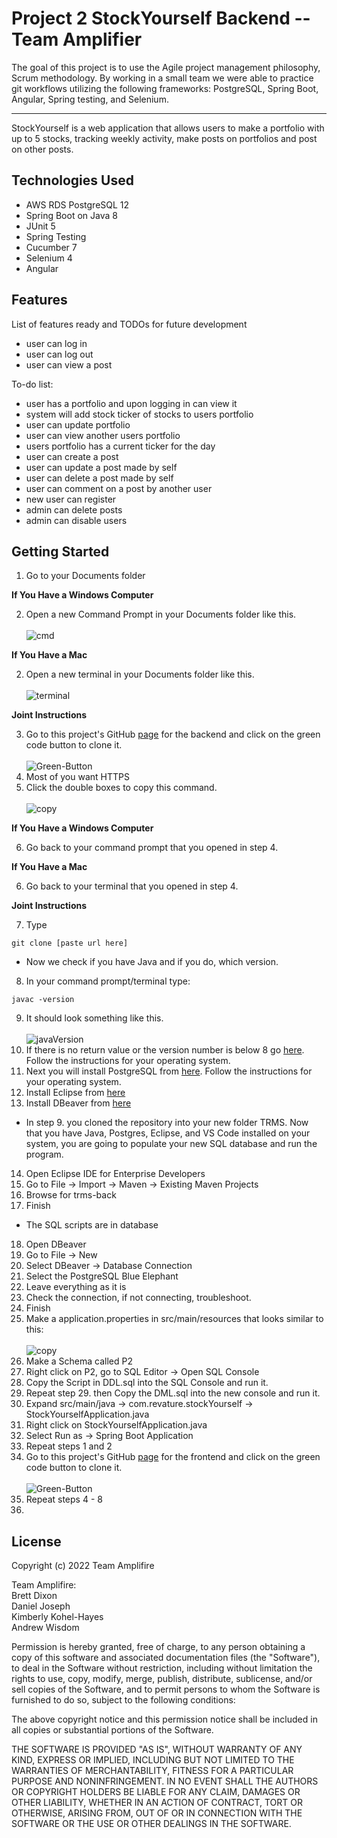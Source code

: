 # Project 2 StockYourself Backend -- Team Amplifier

The goal of this project is to use the Agile project management philosophy, Scrum methodology.  By working in a small team we were able to practice git workflows utilizing the following frameworks: PostgreSQL, Spring Boot, Angular, Spring testing, and Selenium.

--------

StockYourself is a web application that allows users to make a portfolio with up to 5 stocks, tracking weekly activity, make posts on portfolios and post on other posts. 


## Technologies Used

* AWS RDS PostgreSQL 12
* Spring Boot on Java 8
* JUnit 5
* Spring Testing
* Cucumber 7
* Selenium 4
* Angular

## Features

List of features ready and TODOs for future development

* user can log in 
* user can log out
* user can view a post


To-do list:

* user has a portfolio and upon logging in can view it
* system will add stock ticker of stocks to users portfolio
* user can update portfolio
* user can view another users portfolio
* users portfolio has a current ticker for the day
* user can create a post
* user can update a post made by self
* user can delete a post made by self
* user can comment on a post by another user
* new user can register
* admin can delete posts
* admin can disable users


## Getting Started

1. Go to your Documents folder

**If You Have a Windows Computer**

2. Open a new Command Prompt in your Documents folder like this. <br><br> ![cmd](./cmdPic.jpeg)

**If You Have a Mac**

2. Open a new terminal in your Documents folder like this. <br><br> ![terminal](./terminalAtFolder.png)

**Joint Instructions**

3. Go to this project's GitHub [page](https://github.com/211115-jwa/P2-StockYourself-backend-Amplifier) for the backend and click on the green code button to clone it. <br><br> ![Green-Button](./here.png)
4. Most of you want HTTPS
5. Click the double boxes to copy this command. <br><br> ![copy](./Copy.png)

**If You Have a Windows Computer**

6. Go back to your command prompt that you opened in step 4.

**If You Have a Mac**

6. Go back to your terminal that you opened in step 4.

**Joint Instructions**

7. Type
```
git clone [paste url here]
```
- Now we check if you have Java and if you do, which version.
8. In your command prompt/terminal type:
```
javac -version
```
9. It should look something like this. <br><br> ![javaVersion](./javaVer.png)
10. If there is no return value or the version number is below 8 go [here](https://www3.ntu.edu.sg/home/ehchua/programming/howto/JDK_Howto.html). Follow the instructions for your operating system.
11. Next you will install PostgreSQL from [here](https://www.postgresqltutorial.com/install-postgresql/).  Follow the instructions for your operating system.
12. Install Eclipse from [here](https://www.eclipse.org/downloads/packages/installer)
13. Install DBeaver from [here](https://dbeaver.io/download/)
- In step 9. you cloned the repository into your new folder TRMS.  Now that you have Java, Postgres, Eclipse, and VS Code installed on your system, you are going to populate your new SQL database and run the program.
14. Open Eclipse IDE for Enterprise Developers
15. Go to File -> Import -> Maven -> Existing Maven Projects
16. Browse for trms-back
17. Finish
- The SQL scripts are in database
18. Open DBeaver
19. Go to File -> New
20. Select DBeaver -> Database Connection
21. Select the PostgreSQL Blue Elephant
22. Leave everything as it is
23. Check the connection, if not connecting, troubleshoot.
24. Finish
25. Make a application.properties in src/main/resources that looks similar to this: <br><br> ![copy](./props.png) 
26. Make a Schema called P2
27. Right click on P2, go to SQL Editor -> Open SQL Console
28. Copy the Script in DDL.sql into the SQL Console and run it.
29. Repeat step 29. then Copy the DML.sql into the new console and run it.
30. Expand src/main/java -> com.revature.stockYourself -> StockYourselfApplication.java
31. Right click on StockYourselfApplication.java
32. Select Run as -> Spring Boot Application 
33. Repeat steps 1 and 2
34. Go to this project's GitHub [page](https://github.com/211115-jwa/P2-StockYourself-Frontend-Amplifier) for the frontend and click on the green code button to clone it. <br><br> ![Green-Button](./here.png)
35. Repeat steps 4 - 8
36. 



## License

Copyright (c) 2022 Team Amplifire

Team Amplifire:  <br>
          Brett Dixon <br>
          Daniel Joseph <br>
          Kimberly Kohel-Hayes <br>
          Andrew Wisdom <br>

Permission is hereby granted, free of charge, to any person obtaining a copy of this software and associated documentation files (the "Software"), to deal in the Software without restriction, including without limitation the rights to use, copy, modify, merge, publish, distribute, sublicense, and/or sell copies of the Software, and to permit persons to whom the Software is furnished to do so, subject to the following conditions:

The above copyright notice and this permission notice shall be included in all copies or substantial portions of the Software.

THE SOFTWARE IS PROVIDED "AS IS", WITHOUT WARRANTY OF ANY KIND, EXPRESS OR IMPLIED, INCLUDING BUT NOT LIMITED TO THE WARRANTIES OF MERCHANTABILITY, FITNESS FOR A PARTICULAR PURPOSE AND NONINFRINGEMENT. IN NO EVENT SHALL THE AUTHORS OR COPYRIGHT HOLDERS BE LIABLE FOR ANY CLAIM, DAMAGES OR OTHER LIABILITY, WHETHER IN AN ACTION OF CONTRACT, TORT OR OTHERWISE, ARISING FROM, OUT OF OR IN CONNECTION WITH THE SOFTWARE OR THE USE OR OTHER DEALINGS IN THE SOFTWARE.


